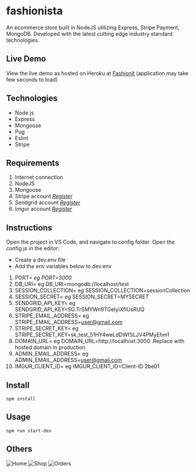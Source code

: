 # fashionista

An ecommerce store built in NodeJS utilizing Express, Stripe Payment, MongoDB. Developed with the latest cutting edge industry standard technologies.

## Live Demo

View the live demo as hosted on Heroku at [Fashionit](https://fashionistaproject.herokuapp.com/) (application may take few seconds to load)

## Technologies

- Node.js
- Express
- Mongoose
- Pug
- Eslint
- Stripe

## Requirements

1. Internet connection
2. NodeJS
3. Mongoose
4. Stripe account _[Register](https://stripe.com/)_
5. Sendgrid account _[Register](https://sendgrid.com/)_
6. Imgur account _[Register](https://imgur.com/)_

## Instructions

Open the project in VS Code, and navigate to config folder. Open the config.js in the editor:

- Create a dev.env file
- Add the env variables below to dev.env

1. PORT=<value> _eg PORT=3000_
2. DB_URI=<Mongo DB Url> eg DB_URI=mongodb://localhost/test
3. SESSION_COLLECTION=<Value> eg SESSION_COLLECTION=sessionCollection
4. SESSION_SECRET=<Value> eg SESSION_SECRET=MYSECRET
5. SENDGRID_API_KEY=<Your SendGrid Api Key Value> eg SENDGRID_API_KEY=SG.TrSMYWn9TGeIyiXfIUsRUQ
6. STRIPE_EMAIL_ADDRESS=<Your Stripe Email Address> eg STRIPE_EMAIL_ADDRESS=user@gmail.com
7. STRIPE_SECRET_KEY=<Your Stripe SECRET KEY> eg STRIPE_SECRET_KEY=sk_test_51HY4weLdDWfSLJV4PMyEhm1
8. DOMAIN_URL=<Your Domain> eg DOMAIN_URL=http://localhost:3000 .Replace with hosted domain in production
9. ADMIN_EMAIL_ADDRESS=<ANY EmaiL Address> eg ADMIN_EMAIL_ADDRESS=user@gmail.com
10. IMGUR_CLIENT_ID=<Your IMGUR CLIENT ID> eg IMGUR_CLIENT_ID=Client-ID 2be01

## Install

`npm install`

## Usage

`npm run start-dev`

## Others

![Home](https://res.cloudinary.com/osdev/image/upload/v1605437964/fashionit/home_tc26lf.png)
![Shop](https://res.cloudinary.com/osdev/image/upload/v1605437978/fashionit/shop_dggat1.png)
![Orders](https://res.cloudinary.com/osdev/image/upload/v1605437976/fashionit/orders_vyctle.png)
